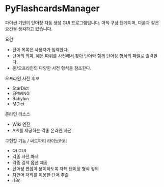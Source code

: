 # PyFlashcardsManager
파이썬 기반의 단어장 자동 생성 GUI 프로그램입니다.
아직 구상 단계이며, 다음과 같은 요건을 생각하고 있습니다.

요건
* 단어 목록은 사용자가 입력한다.
* 단어의 의미, 예문 따위를 사전에서 찾아 단어와 함께 단어장 형식의 파일로 출력한다.
* 온/오프라인의 다양한 사전 형식을 참조한다.

오프라인 사전 후보
* StarDict
* EPWING
* Babylon
* MDict

온라인 리소스
* Wiki 엔진
* API를 제공하는 각종 온라인 사전

구현할 기능 / 써드파티 라이브러리
* Qt GUI
* 각종 사전 파서
* 각종 검색 옵션 제공
* 단어장 편집이 용이하도록 자체 단어장 형식 정의
* 자연어 처리를 이용한 단어 추출
* i18n
